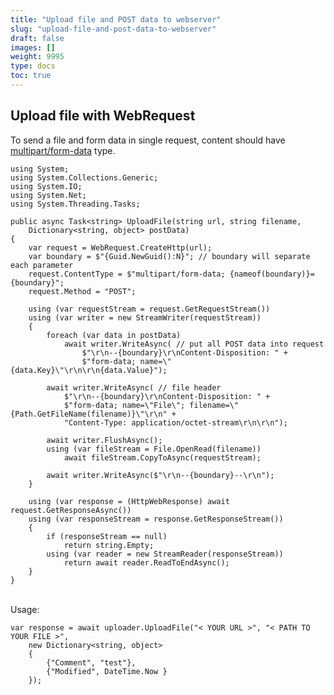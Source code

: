 ```yaml
---
title: "Upload file and POST data to webserver"
slug: "upload-file-and-post-data-to-webserver"
draft: false
images: []
weight: 9995
type: docs
toc: true
---
```


## Upload file with WebRequest
To send a file and form data in single request, content should have [multipart/form-data](https://tools.ietf.org/html/rfc2388) type.

    using System;
    using System.Collections.Generic;
    using System.IO;
    using System.Net;
    using System.Threading.Tasks;

    public async Task<string> UploadFile(string url, string filename, 
        Dictionary<string, object> postData)
    {
        var request = WebRequest.CreateHttp(url);
        var boundary = $"{Guid.NewGuid():N}"; // boundary will separate each parameter
        request.ContentType = $"multipart/form-data; {nameof(boundary)}={boundary}";
        request.Method = "POST";

        using (var requestStream = request.GetRequestStream())
        using (var writer = new StreamWriter(requestStream))
        {
            foreach (var data in postData)
                await writer.WriteAsync( // put all POST data into request
                    $"\r\n--{boundary}\r\nContent-Disposition: " +
                    $"form-data; name=\"{data.Key}\"\r\n\r\n{data.Value}");

            await writer.WriteAsync( // file header
                $"\r\n--{boundary}\r\nContent-Disposition: " +
                $"form-data; name=\"File\"; filename=\"{Path.GetFileName(filename)}\"\r\n" +
                "Content-Type: application/octet-stream\r\n\r\n");

            await writer.FlushAsync();
            using (var fileStream = File.OpenRead(filename))
                await fileStream.CopyToAsync(requestStream);

            await writer.WriteAsync($"\r\n--{boundary}--\r\n");
        }

        using (var response = (HttpWebResponse) await request.GetResponseAsync())
        using (var responseStream = response.GetResponseStream())
        {
            if (responseStream == null)
                return string.Empty;
            using (var reader = new StreamReader(responseStream))
                return await reader.ReadToEndAsync();
        }
    }

<br/>
Usage:

    var response = await uploader.UploadFile("< YOUR URL >", "< PATH TO YOUR FILE >",
        new Dictionary<string, object>
        {
            {"Comment", "test"},
            {"Modified", DateTime.Now }
        });


